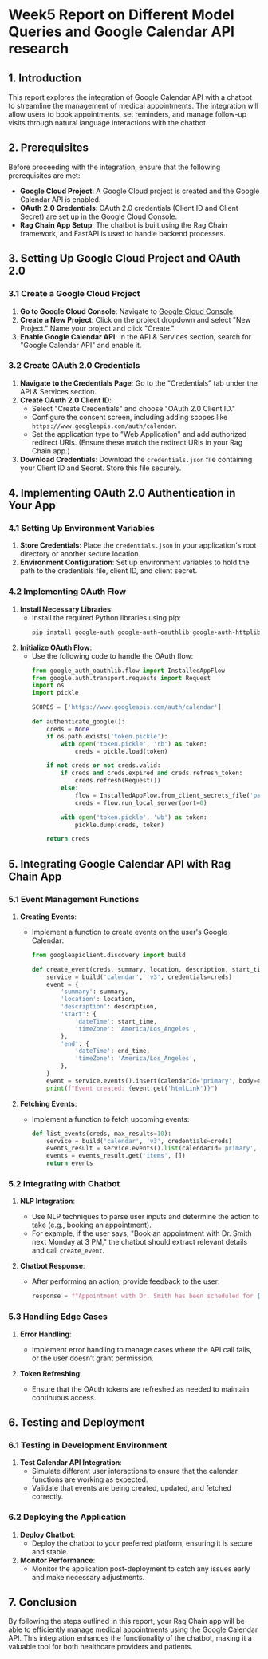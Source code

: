 # Week5 Report on Different Model Queries and Google Calendar API research

## **1. Introduction**

This report explores the integration of Google Calendar API with a chatbot to streamline the management of medical appointments. The integration will allow users to book appointments, set reminders, and manage follow-up visits through natural language interactions with the chatbot.

## **2. Prerequisites**

Before proceeding with the integration, ensure that the following prerequisites are met:

- **Google Cloud Project**: A Google Cloud project is created and the Google Calendar API is enabled.
- **OAuth 2.0 Credentials**: OAuth 2.0 credentials (Client ID and Client Secret) are set up in the Google Cloud Console.
- **Rag Chain App Setup**: The chatbot is built using the Rag Chain framework, and FastAPI is used to handle backend processes.

## **3. Setting Up Google Cloud Project and OAuth 2.0**

### 3.1 Create a Google Cloud Project
1. **Go to Google Cloud Console**: Navigate to [Google Cloud Console](https://console.cloud.google.com/).
2. **Create a New Project**: Click on the project dropdown and select "New Project." Name your project and click "Create."
3. **Enable Google Calendar API**: In the API & Services section, search for "Google Calendar API" and enable it.

### 3.2 Create OAuth 2.0 Credentials
1. **Navigate to the Credentials Page**: Go to the "Credentials" tab under the API & Services section.
2. **Create OAuth 2.0 Client ID**: 
   - Select "Create Credentials" and choose "OAuth 2.0 Client ID."
   - Configure the consent screen, including adding scopes like `https://www.googleapis.com/auth/calendar`.
   - Set the application type to "Web Application" and add authorized redirect URIs. (Ensure these match the redirect URIs in your Rag Chain app.)
3. **Download Credentials**: Download the `credentials.json` file containing your Client ID and Secret. Store this file securely.

## **4. Implementing OAuth 2.0 Authentication in Your App**

### 4.1 Setting Up Environment Variables
1. **Store Credentials**: Place the `credentials.json` in your application's root directory or another secure location.
2. **Environment Configuration**: Set up environment variables to hold the path to the credentials file, client ID, and client secret.

### 4.2 Implementing OAuth Flow
1. **Install Necessary Libraries**:
   - Install the required Python libraries using pip:
     ```bash
     pip install google-auth google-auth-oauthlib google-auth-httplib2 google-api-python-client
     ```
2. **Initialize OAuth Flow**:
   - Use the following code to handle the OAuth flow:
     ```python
     from google_auth_oauthlib.flow import InstalledAppFlow
     from google.auth.transport.requests import Request
     import os
     import pickle

     SCOPES = ['https://www.googleapis.com/auth/calendar']

     def authenticate_google():
         creds = None
         if os.path.exists('token.pickle'):
             with open('token.pickle', 'rb') as token:
                 creds = pickle.load(token)

         if not creds or not creds.valid:
             if creds and creds.expired and creds.refresh_token:
                 creds.refresh(Request())
             else:
                 flow = InstalledAppFlow.from_client_secrets_file('path/to/credentials.json', SCOPES)
                 creds = flow.run_local_server(port=0)

             with open('token.pickle', 'wb') as token:
                 pickle.dump(creds, token)

         return creds
     ```

## **5. Integrating Google Calendar API with Rag Chain App**

### 5.1 Event Management Functions
1. **Creating Events**:
   - Implement a function to create events on the user's Google Calendar:
     ```python
     from googleapiclient.discovery import build

     def create_event(creds, summary, location, description, start_time, end_time):
         service = build('calendar', 'v3', credentials=creds)
         event = {
             'summary': summary,
             'location': location,
             'description': description,
             'start': {
                 'dateTime': start_time,
                 'timeZone': 'America/Los_Angeles',
             },
             'end': {
                 'dateTime': end_time,
                 'timeZone': 'America/Los_Angeles',
             },
         }
         event = service.events().insert(calendarId='primary', body=event).execute()
         print(f"Event created: {event.get('htmlLink')}")
     ```

2. **Fetching Events**:
   - Implement a function to fetch upcoming events:
     ```python
     def list_events(creds, max_results=10):
         service = build('calendar', 'v3', credentials=creds)
         events_result = service.events().list(calendarId='primary', maxResults=max_results, singleEvents=True, orderBy='startTime').execute()
         events = events_result.get('items', [])
         return events
     ```

### 5.2 Integrating with Chatbot
1. **NLP Integration**:
   - Use NLP techniques to parse user inputs and determine the action to take (e.g., booking an appointment).
   - For example, if the user says, "Book an appointment with Dr. Smith next Monday at 3 PM," the chatbot should extract relevant details and call `create_event`.

2. **Chatbot Response**:
   - After performing an action, provide feedback to the user:
     ```python
     response = f"Appointment with Dr. Smith has been scheduled for {start_time}."
     ```

### 5.3 Handling Edge Cases
1. **Error Handling**:
   - Implement error handling to manage cases where the API call fails, or the user doesn’t grant permission.

2. **Token Refreshing**:
   - Ensure that the OAuth tokens are refreshed as needed to maintain continuous access.

## **6. Testing and Deployment**

### 6.1 Testing in Development Environment
1. **Test Calendar API Integration**:
   - Simulate different user interactions to ensure that the calendar functions are working as expected.
   - Validate that events are being created, updated, and fetched correctly.

### 6.2 Deploying the Application
1. **Deploy Chatbot**:
   - Deploy the chatbot to your preferred platform, ensuring it is secure and stable.
2. **Monitor Performance**:
   - Monitor the application post-deployment to catch any issues early and make necessary adjustments.

## **7. Conclusion**

By following the steps outlined in this report, your Rag Chain app will be able to efficiently manage medical appointments using the Google Calendar API. This integration enhances the functionality of the chatbot, making it a valuable tool for both healthcare providers and patients.
